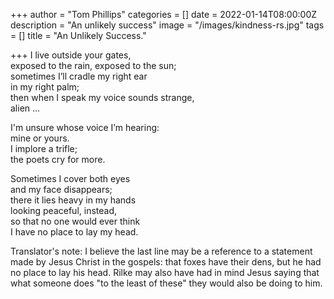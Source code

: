 +++
author = "Tom Phillips"
categories = []
date = 2022-01-14T08:00:00Z
description = "An unlikely success"
image = "/images/kindness-rs.jpg"
tags = []
title = "An Unlikely Success."

+++
I live outside your gates,  
exposed to the rain, exposed to the sun;  
sometimes I’ll cradle my right ear  
in my right palm;  
then when I speak my voice sounds strange,  
alien ...

I'm unsure whose voice I’m hearing:  
mine or yours.  
I implore a trifle;  
the poets cry for more.

Sometimes I cover both eyes  
and my face disappears;  
there it lies heavy in my hands  
looking peaceful, instead,  
so that no one would ever think  
I have no place to lay my head.

Translator's note: I believe the last line may be a reference to a statement made by Jesus Christ in the gospels: that foxes have their dens, but he had no place to lay his head. Rilke may also have had in mind Jesus saying that what someone does "to the least of these" they would also be doing to him.